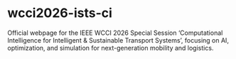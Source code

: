 # wcci2026-ists-ci
Official webpage for the IEEE WCCI 2026 Special Session ‘Computational Intelligence for Intelligent &amp; Sustainable Transport Systems’, focusing on AI, optimization, and simulation for next-generation mobility and logistics.
